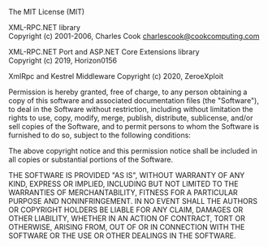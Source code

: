 The MIT License (MIT)

XML-RPC.NET library  
Copyright (c) 2001-2006, Charles Cook <charlescook@cookcomputing.com>

XML-RPC.NET Port and ASP.NET Core Extensions library  
Copyright (c) 2019, Horizon0156

XmlRpc and Kestrel Middleware
Copyright (c) 2020, ZeroeXploit

Permission is hereby granted, free of charge, to any person obtaining a copy of this software and associated documentation files (the "Software"), to deal in the Software without restriction, including without limitation the rights to use, copy, modify, merge, publish, distribute, sublicense, and/or sell copies of the Software, and to permit persons to whom the Software is furnished to do so, subject to the following conditions:

The above copyright notice and this permission notice shall be included in all copies or substantial portions of the Software.

THE SOFTWARE IS PROVIDED "AS IS", WITHOUT WARRANTY OF ANY KIND, EXPRESS OR IMPLIED, INCLUDING BUT NOT LIMITED TO THE WARRANTIES OF MERCHANTABILITY, FITNESS FOR A PARTICULAR PURPOSE AND NONINFRINGEMENT. IN NO EVENT SHALL THE AUTHORS OR COPYRIGHT HOLDERS BE LIABLE FOR ANY CLAIM, DAMAGES OR OTHER LIABILITY, WHETHER IN AN ACTION OF CONTRACT, TORT OR OTHERWISE, ARISING FROM, OUT OF OR IN CONNECTION WITH THE SOFTWARE OR THE USE OR OTHER DEALINGS IN THE SOFTWARE.
